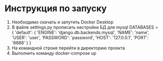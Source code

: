 # Инструкция по запуску

1. Необходимо скачать и запутить Docker Desktop 
2. В файле settings.py прописать настройки БД для mysql
  DATABASES = {
      'default': {
          'ENGINE': 'django.db.backends.mysql',
          'NAME': 'name',
          'USER': 'user',
          'PASSWORD': 'password',
          'HOST': '127.0.0.1',
          'PORT': '8888'
      }
  }
3. На командной строке перейти в директорию проекта 
4. Выполнить команду 
  docker-compose up
